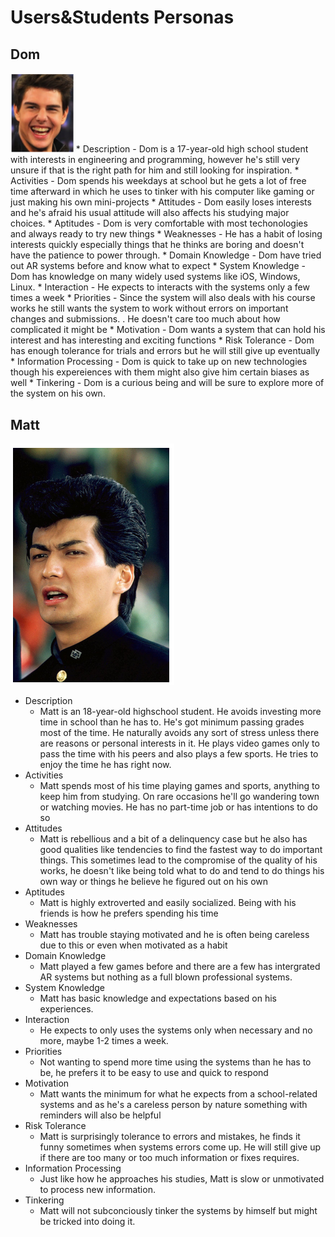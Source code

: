 # Users&Students Personas
## Dom
<img src="Images/personas/Dom.png"  width="20%" height="20%">
 * Description
   - Dom is a 17-year-old high school student with interests in engineering and programming, however he's still very unsure if that is the right path for him and still looking for inspiration.
 * Activities
   - Dom spends his weekdays at school but he gets a lot of free time afterward in which he uses to tinker with his computer like gaming or just making his own mini-projects
 * Attitudes
   - Dom easily loses interests and he's afraid his usual attitude will also affects his studying major choices.
 * Aptitudes
   - Dom is very comfortable with most techonologies and always ready to try new things
 * Weaknesses
   - He has a habit of losing interests quickly especially things that he thinks are boring and doesn't have the patience to power through.
 * Domain Knowledge
   - Dom have tried out AR systems before and know what to expect
 * System Knowledge
   - Dom has knowledge on many widely used systems like iOS, Windows, Linux. 
 * Interaction
   - He expects to interacts with the systems only a few times a week
 * Priorities
   - Since the system will also deals with his course works he still wants the system to work without errors on important changes and submissions.  . He doesn't care too much about how complicated it might be
 * Motivation
   - Dom wants a system that can hold his interest and has interesting and exciting functions                                                                                                                          
 * Risk Tolerance
   - Dom has enough tolerance for trials and errors but he will still give up eventually
 * Information Processing
   - Dom is quick to take up on new technologies though his expereiences with them might also give him certain biases as well
 * Tinkering
   - Dom is a curious being and will be sure to explore more of the system on his own.

## Matt
![Matt](Images/personas/Matt.png/)
 * Description
   - Matt is an 18-year-old highschool student. He avoids investing more time in school than he has to. He's got minimum passing grades most of the time. He naturally avoids any sort of stress unless there are reasons or personal interests in it. He plays video games only to pass the time with his peers and also plays a few sports. He tries to enjoy the time he has right now.
 * Activities
   - Matt spends most of his time playing games and sports, anything to keep him from studying. On rare occasions he'll go wandering town or watching movies. He has no part-time job or has intentions to do so
 * Attitudes
   - Matt is rebellious and a bit of a delinquency case but he also has good qualities like tendencies to find the fastest way to do important things. This sometimes lead to the compromise of the quality of his works, he doesn't like being told what to do and tend to do things his own way or things he believe he figured out on his own
 * Aptitudes
   - Matt is highly extroverted and easily socialized. Being with his friends is how he prefers spending his time
 * Weaknesses
   - Matt has trouble staying motivated and he is often being careless due to this or even when motivated as a habit
 * Domain Knowledge
   - Matt played a few games before and there are a few has intergrated AR systems but nothing as a full blown professional systems.
 * System Knowledge
   - Matt has basic knowledge and expectations based on his experiences.
 * Interaction
   - He expects to only uses the systems only when necessary and no more, maybe 1-2 times a week.
 * Priorities
   - Not wanting to spend more time using the systems than he has to be, he prefers it to be easy to use and quick to respond
 * Motivation
   - Matt wants the minimum for what he expects from a school-related systems and as he's a careless person by nature something with reminders will also be helpful                                                                                                                          
 * Risk Tolerance
   - Matt is surprisingly tolerance to errors and mistakes, he finds it funny sometimes when systems errors come up. He will still give up if there are too many or too much information or fixes requires.
 * Information Processing
   - Just like how he approaches his studies, Matt is slow or unmotivated to process new information.
 * Tinkering
   - Matt will not subconciously tinker the systems by himself but might be tricked into doing it.
